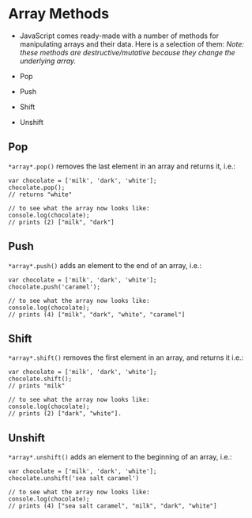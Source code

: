 # Array Methods

* JavaScript comes ready-made with a number of methods for manipulating arrays and their data. Here is a selection of them:
*Note: these methods are destructive/mutative because they change the underlying array.*

* Pop
* Push
* Shift
* Unshift

## Pop
`*array*.pop()` removes the last element in an array and returns it, i.e.:

```
var chocolate = ['milk', 'dark', 'white'];
chocolate.pop();
// returns "white"

// to see what the array now looks like:
console.log(chocolate);
// prints (2) ["milk", "dark"]
```


## Push
`*array*.push()` adds an element to the end of an array, i.e.:

```
var chocolate = ['milk', 'dark', 'white'];
chocolate.push('caramel');

// to see what the array now looks like:
console.log(chocolate);
// prints (4) ["milk", "dark", "white", "caramel"]
```

## Shift
`*array*.shift()` removes the first element in an array, and returns it i.e.:

```
var chocolate = ['milk', 'dark', 'white'];
chocolate.shift();
// prints "milk"

// to see what the array now looks like:
console.log(chocolate);
// prints (2) ["dark", "white"].
```


## Unshift
`*array*.unshift()` adds an element to the beginning of an array, i.e.:

```
var chocolate = ['milk', 'dark', 'white'];
chocolate.unshift('sea salt caramel')

// to see what the array now looks like:
console.log(chocolate);
// prints (4) ["sea salt caramel", "milk", "dark", "white"]
